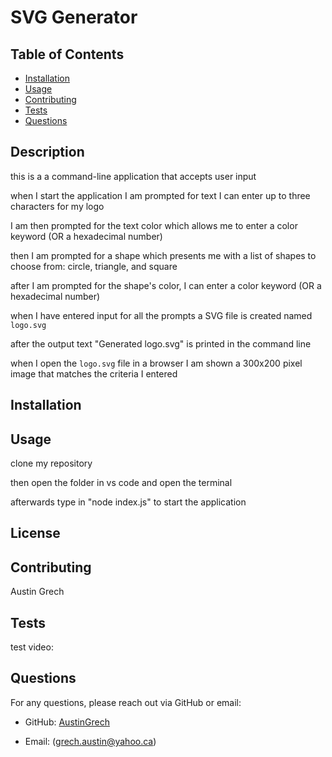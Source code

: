 # SVG Generator

## Table of Contents

- [Installation](#installation)
- [Usage](#usage)
- [Contributing](#contributing)
- [Tests](#tests)
- [Questions](#questions)

## Description

this is a a command-line application that accepts user input

when I start the application I am prompted for text I can enter up to three characters for my logo

I am then prompted for the text color which allows me to enter a color keyword (OR a hexadecimal number)

then I am prompted for a shape which presents me with a list of shapes to choose from: circle, triangle, and square

after I am prompted for the shape's color, I can enter a color keyword (OR a hexadecimal number)

when I have entered input for all the prompts a SVG file is created named `logo.svg`

after the output text "Generated logo.svg" is printed in the command line

when I open the `logo.svg` file in a browser I am shown a 300x200 pixel image that matches the criteria I entered

## Installation

## Usage

clone my repository

then open the folder in vs code and open the terminal

afterwards type in "node index.js" to start the application

## License

## Contributing

Austin Grech

## Tests

test video:

## Questions

For any questions, please reach out via GitHub or email:

- GitHub: [AustinGrech](https://github.com/AustinGrech)

- Email: (grech.austin@yahoo.ca)
